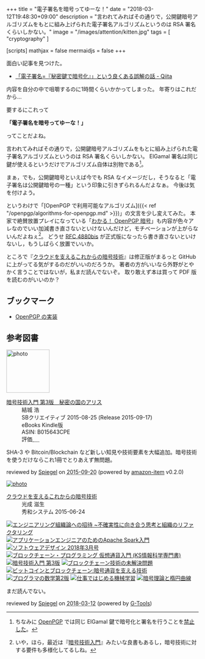 +++
title = "電子署名を暗号ってゆーな！"
date = "2018-03-12T19:48:30+09:00"
description = "言われてみればその通りで，公開鍵暗号アルゴリズムをもとに組み上げられた電子署名アルゴリズムというのは RSA 署名くらいしかない。"
image = "/images/attention/kitten.jpg"
tags = [ "cryptography" ]

[scripts]
  mathjax = false
  mermaidjs = false
+++

面白い記事を見つけた。

- [「電子署名=『秘密鍵で暗号化』」という良くある誤解の話 - Qiita](https://qiita.com/angel_p_57/items/d7ffb9ec13b4dde3357d)

内容を自分の中で咀嚼するのに1時間くらいかかってしまった。
年寄りはこれだから...

要するにこれって

**「電子署名を暗号ってゆーな！」**

ってことだよね。

言われてみればその通りで，公開鍵暗号アルゴリズムをもとに組み上げられた電子署名アルゴリズムというのは RSA 署名くらいしかない。
ElGamal 署名は同じ鍵が使えるというだけでアルゴリズム自体は別物である[^elg1]。

[^elg1]: ちなみに [OpenPGP] では同じ ElGamal 鍵で暗号化と署名を行うことを[禁止した](https://lists.gnupg.org/pipermail/gnupg-users/2003-November/020772.html)。

まぁ，でも，公開鍵暗号といえば今でも RSA なイメージだし，そうなると「電子署名は公開鍵暗号の一種」という印象に引きずられるんだよなぁ。
今後は気を付けよう。

というわけで「[OpenPGP で利用可能なアルゴリズム]({{< ref "/openpgp/algorithms-for-openpgp.md" >}})」の文言を少し変えてみた。
本家で絶賛放置プレイになっている「[わかる！ OpenPGP 暗号](https://baldanders.info/spiegel/cc-license/)」も内容が色々アレなのでいい加減書き直さないといけないんだけど，モチベーションが上がらないんだよねぇ[^openpgp1]。
どうせ [RFC 4880bis] が正式版になったら書き直さないといけないし，もうしばらく放置でいいか。

[^openpgp1]: いや，ほら，最近は『[暗号技術入門](https://www.amazon.co.jp/exec/obidos/ASIN/B015643CPE/baldandersinf-22/)』みたいな良書もあるし，暗号技術に対する要件も多様化してるしね。

ところで『[クラウドを支えるこれからの暗号技術](http://herumi.github.io/ango/)』は修正版がまるっと GitHub に上がってる気がするのだがいいのだろうか。
著者の方がいいなら外野がとやかく言うことではないが，私まだ読んでないぞ。
取り敢えず本は買って PDF 版を読むのがいいのか？

[OpenPGP]: http://openpgp.org/
[RFC 4880bis]: https://datatracker.ietf.org/doc/draft-ietf-openpgp-rfc4880bis/ "draft-ietf-openpgp-rfc4880bis - OpenPGP Message Format"

## ブックマーク

- [OpenPGP の実装](/openpgp/)

## 参考図書

<div class="hreview">
  <div class="photo"><a class="item url" href="https://www.amazon.co.jp/%E6%9A%97%E5%8F%B7%E6%8A%80%E8%A1%93%E5%85%A5%E9%96%80-%E7%AC%AC3%E7%89%88-%E7%A7%98%E5%AF%86%E3%81%AE%E5%9B%BD%E3%81%AE%E3%82%A2%E3%83%AA%E3%82%B9-%E7%B5%90%E5%9F%8E-%E6%B5%A9-ebook/dp/B015643CPE?SubscriptionId=AKIAJYVUJ3DMTLAECTHA&tag=baldandersinf-22&linkCode=xm2&camp=2025&creative=165953&creativeASIN=B015643CPE"><img src="https://images-fe.ssl-images-amazon.com/images/I/51t6yHHVwEL._SL160_.jpg" width="113" alt="photo"></a></div>
  <dl class="fn">
    <dt><a href="https://www.amazon.co.jp/%E6%9A%97%E5%8F%B7%E6%8A%80%E8%A1%93%E5%85%A5%E9%96%80-%E7%AC%AC3%E7%89%88-%E7%A7%98%E5%AF%86%E3%81%AE%E5%9B%BD%E3%81%AE%E3%82%A2%E3%83%AA%E3%82%B9-%E7%B5%90%E5%9F%8E-%E6%B5%A9-ebook/dp/B015643CPE?SubscriptionId=AKIAJYVUJ3DMTLAECTHA&tag=baldandersinf-22&linkCode=xm2&camp=2025&creative=165953&creativeASIN=B015643CPE">暗号技術入門 第3版　秘密の国のアリス</a></dt>
	<dd>結城 浩</dd>
    <dd>SBクリエイティブ 2015-08-25 (Release 2015-09-17)</dd>
    <dd>eBooks Kindle版</dd>
    <dd>ASIN: B015643CPE</dd>
    <dd>評価<abbr class="rating fa-sm" title="5">&nbsp;<i class="fas fa-star"></i>&nbsp;<i class="fas fa-star"></i>&nbsp;<i class="fas fa-star"></i>&nbsp;<i class="fas fa-star"></i>&nbsp;<i class="fas fa-star"></i></abbr></dd>
  </dl>
  <p class="description">SHA-3 や Bitcoin/Blockchain など新しい知見や技術要素を大幅追加。暗号技術を使うだけならこれ1冊でとりあえず無問題。</p>
  <p class="powered-by" >reviewed by <a href='#maker' class='reviewer'>Spiegel</a> on <abbr class="dtreviewed" title="2015-09-20">2015-09-20</abbr> (powered by <a href="https://github.com/spiegel-im-spiegel/amazon-item" >amazon-item</a> v0.2.0)</p>
</div>

<div class="hreview" ><a class="item url" href="https://www.amazon.co.jp/exec/obidos/ASIN/479804413X/baldandersinf-22/"><img src="https://images-fe.ssl-images-amazon.com/images/I/41ZOQaZu0SL._SL160_.jpg" alt="photo" class="photo"  /></a><dl ><dt class="fn"><a class="item url" href="https://www.amazon.co.jp/exec/obidos/ASIN/479804413X/baldandersinf-22/">クラウドを支えるこれからの暗号技術</a></dt><dd>光成 滋生 </dd><dd>秀和システム 2015-06-24</dd></dl><p class="similar"><a href="https://www.amazon.co.jp/exec/obidos/ASIN/4774196053/baldandersinf-22/" target="_blank"><img src="https://images-fe.ssl-images-amazon.com/images/P/4774196053.09._SCTHUMBZZZ_.jpg"  alt="エンジニアリング組織論への招待 ~不確実性に向き合う思考と組織のリファクタリング"  /></a> <a href="https://www.amazon.co.jp/exec/obidos/ASIN/4798053775/baldandersinf-22/" target="_blank"><img src="https://images-fe.ssl-images-amazon.com/images/P/4798053775.09._SCTHUMBZZZ_.jpg"  alt="アプリケーションエンジニアのためのApache Spark入門"  /></a> <a href="https://www.amazon.co.jp/exec/obidos/ASIN/B0788XWJQX/baldandersinf-22/" target="_blank"><img src="https://images-fe.ssl-images-amazon.com/images/P/B0788XWJQX.09._SCTHUMBZZZ_.jpg"  alt="ソフトウェアデザイン 2018年3月号"  /></a> <a href="https://www.amazon.co.jp/exec/obidos/ASIN/4061538314/baldandersinf-22/" target="_blank"><img src="https://images-fe.ssl-images-amazon.com/images/P/4061538314.09._SCTHUMBZZZ_.jpg"  alt="ブロックチェーン・プログラミング 仮想通貨入門 (KS情報科学専門書)"  /></a> <a href="https://www.amazon.co.jp/exec/obidos/ASIN/4797382228/baldandersinf-22/" target="_blank"><img src="https://images-fe.ssl-images-amazon.com/images/P/4797382228.09._SCTHUMBZZZ_.jpg"  alt="暗号技術入門 第3版"  /></a> <a href="https://www.amazon.co.jp/exec/obidos/ASIN/4822258424/baldandersinf-22/" target="_blank"><img src="https://images-fe.ssl-images-amazon.com/images/P/4822258424.09._SCTHUMBZZZ_.jpg"  alt="ブロックチェーン技術の未解決問題"  /></a> <a href="https://www.amazon.co.jp/exec/obidos/ASIN/4757103670/baldandersinf-22/" target="_blank"><img src="https://images-fe.ssl-images-amazon.com/images/P/4757103670.09._SCTHUMBZZZ_.jpg"  alt="ビットコインとブロックチェーン:暗号通貨を支える技術"  /></a> <a href="https://www.amazon.co.jp/exec/obidos/ASIN/4797395451/baldandersinf-22/" target="_blank"><img src="https://images-fe.ssl-images-amazon.com/images/P/4797395451.09._SCTHUMBZZZ_.jpg"  alt="プログラマの数学第2版"  /></a> <a href="https://www.amazon.co.jp/exec/obidos/ASIN/4873118255/baldandersinf-22/" target="_blank"><img src="https://images-fe.ssl-images-amazon.com/images/P/4873118255.09._SCTHUMBZZZ_.jpg"  alt="仕事ではじめる機械学習"  /></a> <a href="https://www.amazon.co.jp/exec/obidos/ASIN/4627847513/baldandersinf-22/" target="_blank"><img src="https://images-fe.ssl-images-amazon.com/images/P/4627847513.09._SCTHUMBZZZ_.jpg"  alt="暗号理論と楕円曲線"  /></a> </p>
<p class="description">まだ読んでない。</p>
<p class="gtools" >reviewed by <a href='#maker' class='reviewer'>Spiegel</a> on <abbr class="dtreviewed" title="2018-03-12">2018-03-12</abbr> (powered by <a href="http://www.goodpic.com/mt/aws/index.html" >G-Tools</a>)</p>
</div>

